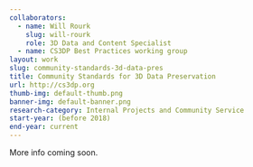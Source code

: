 ```yaml
---
collaborators: 
  - name: Will Rourk
    slug: will-rourk
    role: 3D Data and Content Specialist
  - name: CS3DP Best Practices working group
layout: work
slug: community-standards-3d-data-pres
title: Community Standards for 3D Data Preservation
url: http://cs3dp.org
thumb-img: default-thumb.png
banner-img: default-banner.png
research-category: Internal Projects and Community Service
start-year: (before 2018)
end-year: current
---
```

More info coming soon.
